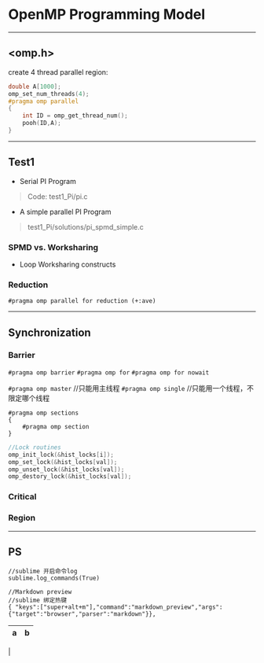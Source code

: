 # OpenMP Programming Model

------
## <omp.h\>

create 4 thread parallel region:
```C++
double A[1000];
omp_set_num_threads(4);
#pragma omp parallel
{
	int ID = omp_get_thread_num();
	pooh(ID,A);
}

```
------
## Test1

* Serial PI Program
> Code: test1_Pi/pi.c

* A simple parallel PI Program
> test1_Pi/solutions/pi_spmd_simple.c


### SPMD vs. Worksharing

* Loop Worksharing constructs

### Reduction

`#pragma omp parallel for reduction (+:ave)`

------

## Synchronization

### Barrier

`#pragma omp barrier`
`#pragma omp for`
`#pragma omp for nowait`

`#pragma omp master`	//只能用主线程
`#pragma omp single`	//只能用一个线程，不限定哪个线程

```
#pragma omp sections
{
	#pragma omp section
}
```

```C++
//Lock routines
omp_init_lock(&hist_locks[i]);
omp_set_lock(&hist_locks[val]);
omp_unset_lock(&hist_locks[val]);
omp_destory_lock(&hist_locks[val]);
```

### Critical
### Region

------
## PS

```
//sublime 开启命令log
sublime.log_commands(True)
```

```
//Markdown preview
//sublime 绑定热键
{ "keys":["super+alt+m"],"command":"markdown_preview","args":{"target":"browser","parser":"markdown"}},
```

|	a	|	b	|
|-----|-----|
|
